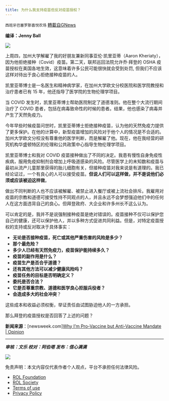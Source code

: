 ```yaml
---
title: 为什么我支持疫苗但反对疫苗授权？
---
```

`西班牙巴塞罗那喜悦农场` [轉載自GNews](https://gnews.org/zh-hans/1783148/)

**编译：Jenny Ball**

![](https://assets.gnews.org/wp-content/uploads/2021/12/tempsnip08-7.png)

上周四，加州大学解雇了我的好朋友兼新同事亚伦·凯里亚蒂（Aaron Kheriaty），因为他拒绝接种（Covid）疫苗。第二天，联邦巡回法院允许乔·拜登的 OSHA 疫苗授权在美国各地生效，这意味着许多公民可能很快就会受到处罚, 但我们不应该这样对待出于良心拒绝接种疫苗的人。

凯里亚蒂博士是一名医生和精神病学家，在加州大学欧文分校医院和医学院教授和治疗患者已有 15 年，他还指导了医学院的生物伦理学项目。

当 COVID 发生时，凯里亚蒂博士帮助医院制定了道德准则。他在整个大流行期间治疗了 COVID 患者，包括在病毒致命性的时候的患者。结果，他也感染了病毒并产生了天然免疫力。

今年早些时候疫苗问世时，凯里亚蒂博士拒绝接种疫苗，认为他的天然免疫力提供了更多保护。在他的计算中，新型疫苗增加的风险对于他个人的情况是不合适的。加州大学欧文分校没有尊重他的医学判断，而是解雇了他。现在，他在我经营的研究机构华盛顿特区的伦理和公共政策中心指导生物伦理学项目。

凯里亚蒂博士和我对 COVID 疫苗接种做出了不同的决定。我患有慢性自身免疫性疾病，服用免疫抑制剂会增加上呼吸道感染的风险。尽管医学上的未知数和疫苗与最初从流产儿童那里获得的胎儿细胞有关，但接种疫苗对我来说是有道理的。我已经论证过，一个有良心的人可以接受疫苗。**但说人们可以这样做，并不是说他们必须或应该被迫这样做**。

做出不同判断的人也不应该被解雇、被禁止进入餐厅或被上流社会排斥。我雇用对疫苗的宗教和道德可接受性持不同观点的人，并且永远不会梦想强迫他们中的任何人在这方面违背自己的良心。但拜登政府、大企业和许多州长不这么认为。

可以肯定的是，我并不是说强制接种疫苗是绝对错误的。疫苗接种不仅可以保护您自己的健康，还可以保护他人，并以多种方式促进共同利益。但是，对特定疫苗授权的支持或反对取决于具体事实：

- **无论是否接种疫苗，死亡或其他严重伤害的风险是多少？**
- **那个最危险？**
- **多少人已经有天然免疫力，疫苗保护能持续多久？**
- **疫苗的副作用是什么？**
- **疫苗生产是否合乎道德？**
- **还有其他方法可以减少健康风险吗？**
- **疫苗任务的目标是否明确定义？**
- **委托是否合法？**
- **它是否尊重宗教、道德和医学良心拒服兵役者？**
- **会造成多大的社会冲突**？


这些成本和收益必须权衡，举证责任由试图胁迫他人的一方承担。

那么拜登的疫苗授权是否回答了上述的问题？

**新闻来源**：[newsweek.com][Why I’m Pro-Vaccine but Anti-Vaccine Mandate | Opinion](https://www.newsweek.com/why-im-pro-vaccine-anti-vaccine-mandate-opinion-1661402?utm_source=PushnamiMailing&amp;utm_medium=email&amp;utm_campaign=automatic&amp;UTM=1640093291739&amp;subscriberId=6180566715c6fcdd524c7c95)

* * *

***审核：文乐
校对：阿伯塔
发布：信心满满***

![](https://assets.gnews.org/wp-content/uploads/2021/12/GNEWS_CH.-1-3-5.jpeg)



 

免责声明：本文内容仅代表作者个人观点，平台不承担任何法律风险。

- [ROL Foundation](https://rolfoundation.org/)
- [ROL Society](https://rolsociety.org/)
- [Terms of use](https://gnews.org/terms-of-use-3/)
- [Privacy Policy](https://gnews.org/privacy-policy/)
